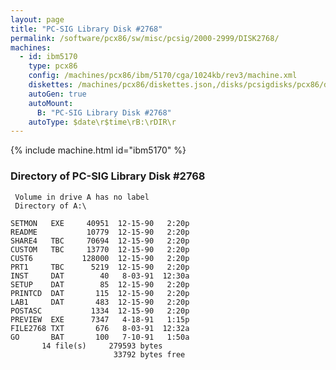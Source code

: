 ```yaml
---
layout: page
title: "PC-SIG Library Disk #2768"
permalink: /software/pcx86/sw/misc/pcsig/2000-2999/DISK2768/
machines:
  - id: ibm5170
    type: pcx86
    config: /machines/pcx86/ibm/5170/cga/1024kb/rev3/machine.xml
    diskettes: /machines/pcx86/diskettes.json,/disks/pcsigdisks/pcx86/diskettes.json
    autoGen: true
    autoMount:
      B: "PC-SIG Library Disk #2768"
    autoType: $date\r$time\rB:\rDIR\r
---
```


{% include machine.html id="ibm5170" %}

### Directory of PC-SIG Library Disk #2768

     Volume in drive A has no label
     Directory of A:\

    SETMON   EXE     40951  12-15-90   2:20p
    README           10779  12-15-90   2:20p
    SHARE4   TBC     70694  12-15-90   2:20p
    CUSTOM   TBC     13770  12-15-90   2:20p
    CUST6           128000  12-15-90   2:20p
    PRT1     TBC      5219  12-15-90   2:20p
    INST     DAT        40   8-03-91  12:30a
    SETUP    DAT        85  12-15-90   2:20p
    PRINTCD  DAT       115  12-15-90   2:20p
    LAB1     DAT       483  12-15-90   2:20p
    POSTASC           1334  12-15-90   2:20p
    PREVIEW  EXE      7347   4-18-91   1:15p
    FILE2768 TXT       676   8-03-91  12:32a
    GO       BAT       100   7-10-91   1:50a
           14 file(s)     279593 bytes
                           33792 bytes free
